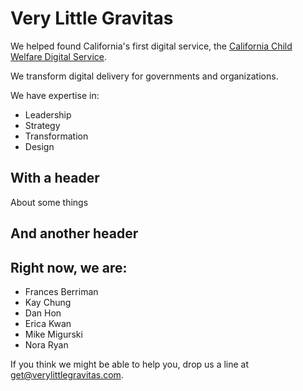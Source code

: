 # Very Little Gravitas

We helped found California's first digital service, the [California Child Welfare Digital Service](https://cwds.ca.gov/). 

We transform digital delivery for governments and organizations. 

We have expertise in:

* Leadership
* Strategy
* Transformation
* Design

## With a header

About some things

## And another header

## Right now, we are:

* Frances Berriman
* Kay Chung
* Dan Hon
* Erica Kwan
* Mike Migurski
* Nora Ryan

If you think we might be able to help you, drop us a line at [get@verylittlegravitas.com](get@verylittlegravitas.com).
